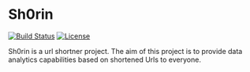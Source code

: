 # Sh0rin

[![Build Status](https://img.shields.io/travis/cakephp/app/master.svg?style=flat-square)](https://travis-ci.org/cakephp/app)
[![License](https://img.shields.io/aur/license/yaourt.svg?style=flat-square)](https://packagist.org/packages/cakephp/app)

Sh0rin is a url shortner project. The aim of this project is to provide data analytics capabilities based on shortened Urls to everyone. 
